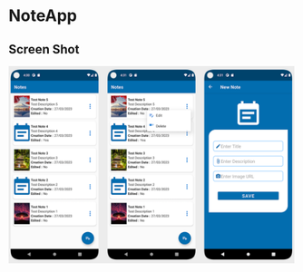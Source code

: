 # NoteApp

## Screen Shot
<img src="https://github.com/bilkeonur/NoteApp/blob/main/app/src/main/res/drawable/screen_shot.png" width="1300">